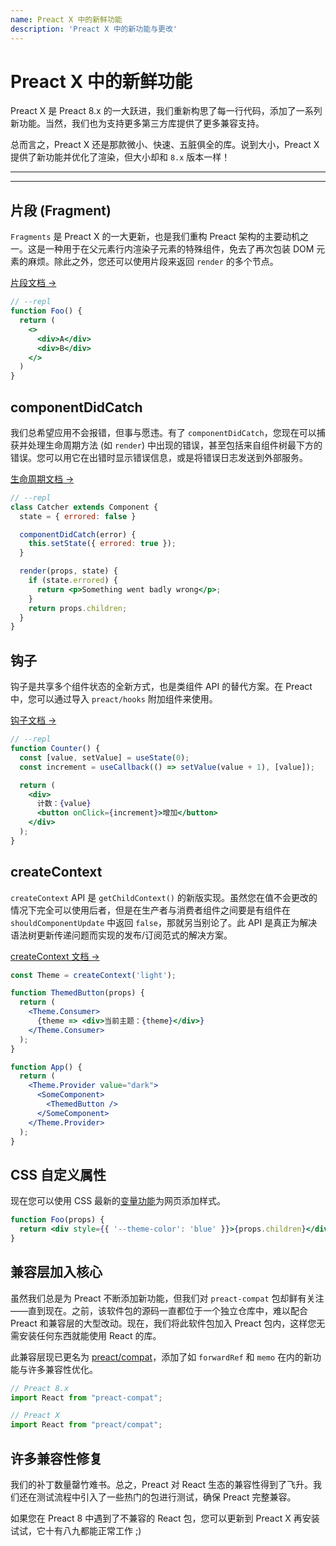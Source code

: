 ```yaml
---
name: Preact X 中的新鲜功能
description: 'Preact X 中的新功能与更改'
---
```


# Preact X 中的新鲜功能

Preact X 是 Preact 8.x 的一大跃进，我们重新构思了每一行代码，添加了一系列新功能。当然，我们也为支持更多第三方库提供了更多兼容支持。

总而言之，Preact X 还是那款微小、快速、五脏俱全的库。说到大小，Preact X 提供了新功能并优化了渲染，但大小却和 `8.x` 版本一样！

---

<div><toc></toc></div>

---

## 片段 (Fragment)

`Fragments` 是 Preact X 的一大更新，也是我们重构 Preact 架构的主要动机之一。这是一种用于在父元素行内渲染子元素的特殊组件，免去了再次包装 DOM 元素的麻烦。除此之外，您还可以使用片段来返回 `render` 的多个节点。

[片段文档 →](/guide/v10/components#片段-fragment)

```jsx
// --repl
function Foo() {
  return (
    <>
      <div>A</div>
      <div>B</div>
    </>
  )
}
```

## componentDidCatch

我们总希望应用不会报错，但事与愿违。有了 `componentDidCatch`，您现在可以捕获并处理生命周期方法 (如 `render`) 中出现的错误，甚至包括来自组件树最下方的错误。您可以用它在出错时显示错误信息，或是将错误日志发送到外部服务。

[生命周期文档 →](/guide/v10/components#componentdidcatch)

```jsx
// --repl
class Catcher extends Component {
  state = { errored: false }

  componentDidCatch(error) {
    this.setState({ errored: true });
  }

  render(props, state) {
    if (state.errored) {
      return <p>Something went badly wrong</p>;
    }
    return props.children;
  }
}
```

## 钩子

钩子是共享多个组件状态的全新方式，也是类组件 API 的替代方案。在 Preact 中，您可以通过导入 `preact/hooks` 附加组件来使用。

[钩子文档 →](/guide/v10/hooks)

```jsx
// --repl
function Counter() {
  const [value, setValue] = useState(0);
  const increment = useCallback(() => setValue(value + 1), [value]);

  return (
    <div>
      计数：{value}
      <button onClick={increment}>增加</button>
    </div>
  );
}
```

## createContext

`createContext` API 是 `getChildContext()` 的新版实现。虽然您在值不会更改的情况下完全可以使用后者，但是在生产者与消费者组件之间要是有组件在 `shouldComponentUpdate` 中返回 `false`，那就另当别论了。此 API 是真正为解决语法树更新传递问题而实现的发布/订阅范式的解决方案。

[createContext 文档 →](/guide/v10/context#createcontext)

```jsx
const Theme = createContext('light');

function ThemedButton(props) {
  return (
    <Theme.Consumer>
      {theme => <div>当前主题：{theme}</div>}
    </Theme.Consumer>
  );
}

function App() {
  return (
    <Theme.Provider value="dark">
      <SomeComponent>
        <ThemedButton />
      </SomeComponent>
    </Theme.Provider>
  );
}
```

## CSS 自定义属性

现在您可以使用 CSS 最新的[变量功能](https://developer.mozilla.org/zh-CN/docs/Web/CSS/--*)为网页添加样式。

```jsx
function Foo(props) {
  return <div style={{ '--theme-color': 'blue' }}>{props.children}</div>;
}
```

## 兼容层加入核心

虽然我们总是为 Preact 不断添加新功能，但我们对 `preact-compat` 包却鲜有关注——直到现在。之前，该软件包的源码一直都位于一个独立仓库中，难以配合 Preact 和兼容层的大型改动。现在，我们将此软件包加入 Preact 包内，这样您无需安装任何东西就能使用 React 的库。

此兼容层现已更名为 [preact/compat](/guide/v10/differences-to-react#features-exclusive-to-preactcompat)，添加了如 `forwardRef` 和 `memo` 在内的新功能与许多兼容性优化。

```js
// Preact 8.x
import React from "preact-compat";

// Preact X
import React from "preact/compat";
```

## 许多兼容性修复

我们的补丁数量罄竹难书。总之，Preact 对 React 生态的兼容性得到了飞升。我们还在测试流程中引入了一些热门的包进行测试，确保 Preact 完整兼容。

如果您在 Preact 8 中遇到了不兼容的 React 包，您可以更新到 Preact X 再安装试试，它十有八九都能正常工作 ;)